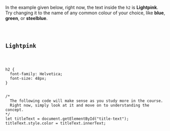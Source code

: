 In the example given below,
right now,
the text inside
the `h2` is **Lightpink**.
Try changing it to
the name of any
common colour of your choice,
like **blue**,
**green**,
or
**steelblue**.

<Editor lang="javascript" type="exercise">
<code>
<panel lang="html">
<h2 id="title-text">Lightpink</h2>
</panel>
<panel lang="css">
h2 {
  font-family: Helvetica;
  font-size: 48px;
}
</panel>
<panel lang="javascript">
/*
  The following code will make sense as you study more in the course.
  Right now, simply look at it and move on to understanding the concept.
*/
let titleText = document.getElementById("title-text");
titleText.style.color = titleText.innerText;
</panel>
</code>
</Editor>